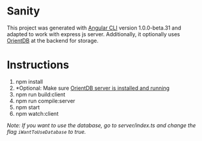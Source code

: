 # Sanity

This project was generated with [Angular CLI](https://github.com/angular/angular-cli) version 1.0.0-beta.31 and 
adapted to work with express js server. Additionally, it optionally uses [OrientDB](http://orientdb.com/orientdb/) 
at the backend for storage.

# Instructions
1. npm install
2. *Optional: Make sure [OrientDB server is installed and running](http://orientdb.com/docs/2.1/Tutorial-Run-the-server.html)
3. npm run build:client
4. npm run compile:server
5. npm start
6. npm watch:client

_Note: If you want to use the database, go to server/index.ts and change the flag `iWantToUseDatabase` to true._

